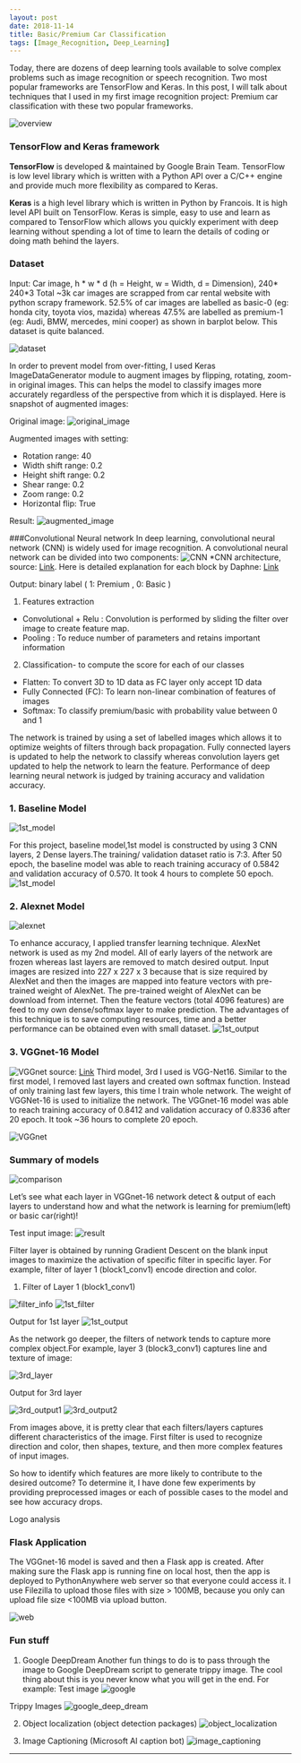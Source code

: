 ```yaml
---
layout: post
date: 2018-11-14
title: Basic/Premium Car Classification
tags: [Image_Recognition, Deep_Learning]
---
```


Today, there are dozens of deep learning tools available to solve complex problems such as image recognition or speech recognition. Two most popular frameworks are TensorFlow and Keras. In this post, I will talk about techniques that I used in my first image recognition project: Premium car classification with these two popular frameworks. 

![overview](/images/overview.png)

### TensorFlow and Keras framework

**TensorFlow** is developed & maintained by Google Brain Team. TensorFlow is low level library which is written with a Python API over a C/C++ engine and provide much more flexibility as compared to Keras.

**Keras** is a high level library which is written in Python by Francois. It is high level API built on TensorFlow. Keras is simple, easy to use and learn as compared to TensorFlow which allows you quickly experiment with deep learning without spending a lot of time to learn the details of coding or doing math behind the layers.

### Dataset

Input: Car image,  h * w * d (h = Height, w = Width, d = Dimension),  240* 240*3
Total ~3k car images are scrapped from car rental website with python scrapy framework. 52.5% of car images are labelled as basic-0 (eg: honda city, toyota vios, mazida) whereas 47.5% are labelled as premium-1 (eg: Audi, BMW, mercedes, mini cooper) as shown in barplot below. This dataset is quite balanced.

![dataset](/images/dataset.png)

In order to prevent model from over-fitting, I used Keras ImageDataGenerator module to augment images by flipping, rotating, zoom-in original images. This can helps the model to classify images more accurately regardless of the perspective from which it is displayed.  Here is snapshot of augmented images: 

Original image:
![original_image](/images/orignal_image.png)

Augmented images with setting:
- Rotation range: 40
- Width shift range: 0.2
- Height shift range: 0.2
- Shear range: 0.2
- Zoom range: 0.2
- Horizontal flip: True

Result:
![augmented_image](/images/augmented_image.png)

###Convolutional Neural network
In deep learning, convolutional neural network (CNN) is widely used for image recognition. A convolutional neural network can be divided into two components:
![CNN](/images/CNN.png)
*CNN architecture, source: [Link](https://medium.com/@RaghavPrabhu/understanding-of-convolutional-neural-network-cnn-deep-learning-99760835f148). Here is detailed explanation for each block by Daphne: [Link](https://medium.freecodecamp.org/an-intuitive-guide-to-convolutional-neural-networks-260c2de0a050)

Output: binary label ( 1: Premium , 0: Basic )

1. Features extraction
- Convolutional + Relu : Convolution is performed by sliding the filter over image to create feature map. 
- Pooling : To reduce number of parameters and retains important information

2. Classification- to compute the score for each of our classes
- Flatten: To convert 3D to 1D data as FC layer only accept 1D data
- Fully Connected (FC):  To learn non-linear combination of features of images
- Softmax: To classify premium/basic with probability value between 0 and 1

The network is trained by using a set of labelled images which allows it to optimize weights of filters through back propagation. Fully connected layers is updated to help the network to classify whereas convolution layers get updated to help the network to learn the feature. Performance of deep learning neural network is judged by training accuracy and validation accuracy.

### 1. Baseline Model
![1st_model](/images/model.png)

For this project, baseline model,1st model is constructed by using 3 CNN layers, 2 Dense layers.The training/ validation dataset ratio is 7:3. After 50 epoch, the baseline model was able to reach training accuracy of 0.5842 and validation accuracy of 0.570. It took 4 hours to complete 50 epoch. 
![1st_model](/images/1st_model.png)

### 2. Alexnet Model

![alexnet](/images/alextnet.png)


To enhance accuracy, I applied transfer learning technique. AlexNet network is used as my 2nd model. All of early layers of the network are frozen whereas last layers are removed to match desired output. Input images are resized into 227 x 227 x 3 because that is size required by AlexNet and then the images are mapped into feature vectors with pre-trained weight of AlexNet. The pre-trained weight of AlexNet can be download from internet. Then the feature vectors (total 4096 features) are feed to my own dense/softmax layer to make prediction. The advantages of this technique is to save computing resources, time and a better performance can be obtained even with small dataset. 
![1st_output](/images/1st_output.png)

### 3. VGGnet-16 Model

![VGGnet](/images/VGGnet.png)
source: [Link](https://www.researchgate.net/figure/VGG-16-network-block-diagram-It-contains-16-CONV-FC-13-convolutions-and-3-fully_317573733)
Third model, 3rd I used is VGG-Net16. Similar to the first model, I removed last layers and created own softmax function. Instead of only training last few layers, this time I train whole network. The weight of VGGNet-16 is used to initialize the network. The VGGnet-16 model was able to reach training accuracy of 0.8412 and validation accuracy of 0.8336 after 20 epoch. It took ~36 hours to complete 20 epoch. 

![VGGnet](/images/VGGnet_result.png)

### Summary of models

![comparison](/images/comparison.png)

Let’s see what each layer in VGGnet-16 network detect & output of each layers to understand how and what the network is learning for premium(left) or basic car(right)! 

Test input image:
![result](/images/result.png)


Filter layer is obtained by running Gradient Descent on the blank input images to maximize the activation of specific filter in specific layer. For example, filter of layer 1 (block1_conv1) encode direction and color. 

1. Filter of Layer 1 (block1_conv1)

![filter_info](/images/filter_info.png)
![1st_filter](/images/1st_filter.png)

Output for 1st layer
![1st_output](/images/1st_output.png)

As the network go deeper, the filters of network tends to capture more complex object.For example, layer 3 (block3_conv1) captures line and texture of image: 

![3rd_layer](/images/3rd_layer.png)

Output for 3rd layer

![3rd_output1](/images/3rd_output1.png)
![3rd_output2](/images/3rd_output2.png)

From images above, it is pretty clear that each filters/layers captures different characteristics of the image. First filter is used to recognize direction and color,  then shapes, texture, and then more complex features of input images.

So how to identify which features are more likely to contribute to the desired outcome? To determine it, I have done few experiments by providing preprocessed images or each of possible cases to the model and see how accuracy drops. 

Logo analysis

### Flask Application
The VGGnet-16 model is saved and then a Flask app is created. After making sure the Flask app is running fine on local host, then the app is deployed to PythonAnywhere web server so that everyone could access it. I use Filezilla to upload those files with size > 100MB, because you only can upload file size <100MB via upload button.

![web](/images/web.png)

### Fun stuff
1. Google DeepDream
Another fun things to do is to pass through the image to Google DeepDream script to generate trippy image. The cool thing about this is you never know what you will get in the end. 
For example: Test image
![google](/images/google_deep_o.png)

Trippy Images
![google_deep_dream](/images/google_deep.png)

2. Object localization (object detection packages)
![object_localization](/images/object_localization.png)

3. Image Captioning (Microsoft AI caption bot)
![image_captioning](/images/image_captioning.png)




---


